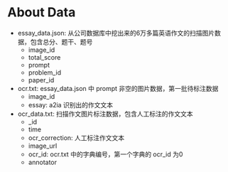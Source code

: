 # About Data

* essay_data.json: 从公司数据库中挖出来的6万多篇英语作文的扫描图片数据，包含总分、题干、题号
  * image_id
  * total_score
  * prompt
  * problem_id
  * paper_id
* ocr.txt: essay_data.json 中 prompt 非空的图片数据，第一批待标注数据
  * image_id
  * essay: a2ia 识别出的作文文本
* ocr_data.txt: 扫描作文图片标注数据，包含人工标注的作文文本
  * _id
  * time
  * ocr_correction: 人工标注作文文本
  * image_url
  * ocr_id: ocr.txt 中的字典编号，第一个字典的 ocr_id 为0
  * annotator